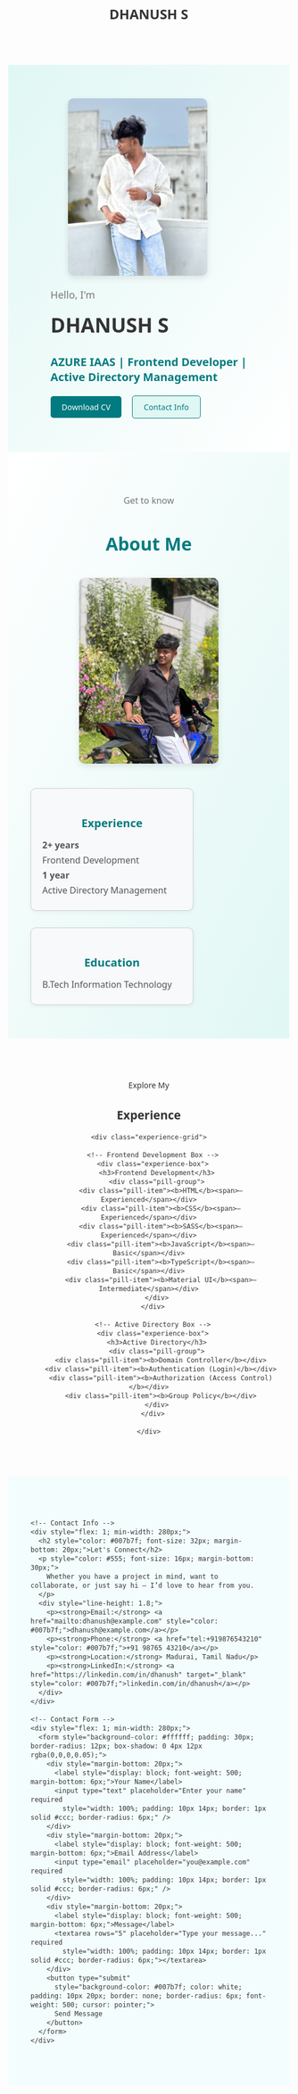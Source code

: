 <html lang="en">
<head>
  <meta charset="UTF-8" />
  <meta name="viewport" content="width=device-width, initial-scale=1.0" />
  <title>Dhanush S Portfolio</title>
  <style>
    /* General Styles */
    body {
      margin: 0;
      font-family: 'Segoe UI', sans-serif;
      scroll-behavior: smooth;
      color: #333;
    }

    header {
      display: flex;
      justify-content: space-between;
      align-items: center;
      padding: 20px 40px;
      background-color: #007b7f;
      color: white;
    }

    .logo {
      font-size: 24px;
      font-weight: bold;
    }

    nav ul {
      list-style: none;
      display: flex;
      gap: 20px;
      margin: 0;
      padding: 0;
    }

    nav a {
      color: white;
      text-decoration: none;
      font-weight: 500;
    }

    nav a:hover {
      text-decoration: underline;
    }

    /* Home Section */
    .content {
      display: flex;
      flex-wrap: wrap;
      align-items: center;
      justify-content: center;
      padding: 60px 20px;
      background: linear-gradient(to bottom right, #e0f7f4, #ffffff);
    }

    .image-box img {
      width: 250px;
      border-radius: 10px;
      box-shadow: 0 4px 12px rgba(0,0,0,0.1);
      margin-right: 40px;
    }

    .text-box {
      max-width: 500px;
    }

    .intro {
      font-size: 18px;
      color: #777;
    }

    h1 {
      font-size: 36px;
      margin: 10px 0;
    }

    .subheading {
      font-size: 20px;
      color: #007b7f;
      margin-bottom: 20px;
    }

    .buttons a {
      display: inline-block;
      margin-right: 15px;
      padding: 10px 20px;
      border-radius: 5px;
      text-decoration: none;
      font-weight: 500;
    }

    .btn {
      background-color: #007b7f;
      color: white;
    }

    .btn-secondary {
      background-color: #e0f7f4;
      color: #007b7f;
      border: 1px solid #007b7f;
    }

    /* About Section */
    .about-section {
      padding: 60px 40px;
      background: linear-gradient(to bottom right, #ffffff, #e0f7f4);
    }

    .about-header {
      text-align: center;
      margin-bottom: 40px;
    }

    .get-to-know {
      font-size: 16px;
      color: #777;
    }

    .about-header h2 {
      font-size: 32px;
      color: #007b7f;
    }

    .about-content {
      display: flex;
      flex-wrap: wrap;
      gap: 40px;
      justify-content: center;
    }

    .about-image img {
      width: 250px;
      border-radius: 10px;
      box-shadow: 0 4px 12px rgba(0,0,0,0.1);
    }

    .about-boxes {
      display: flex;
      gap: 30px;
      flex-wrap: wrap;
    }

    .info-box {
      background-color: #f8f9fa;
      border: 1px solid #ccc;
      padding: 20px;
      border-radius: 10px;
      width: 250px;
      box-shadow: 0 2px 8px rgba(0,0,0,0.05);
    }

    .info-box h3 {
      text-align: center;
      font-size: 20px;
      color: #007b7f;
      margin-bottom: 15px;
    }

    .info-box p {
      font-size: 16px;
      color: #555;
      margin: 5px 0;
    }

    /* Experience Section */
    .experience-section {
      padding: 60px 20px;
      text-align: center;
      background-image: url('experience background.jpg');
      background-size: cover;
      background-repeat: no-repeat;
      background-position: center;
      background-attachment: fixed;
      color: #333;
    }

    .experience-section-inner {
      background-color: rgba(255, 255, 255, 0.85);
      border-radius: 12px;
      max-width: 1000px;
      margin: auto;
      padding: 40px 20px;
    }

    .experience-section-inner h2 {
      font-size: 36px;
      color: #007b7f;
      margin-bottom: 40px;
    }

    .experience-grid {
      display: flex;
      flex-wrap: wrap;
      justify-content: center;
      gap: 40px;
    }

    .experience-box {
      background-color: #fff;
      border: 1px solid #ddd;
      border-radius: 10px;
      padding: 30px 20px;
      width: 320px;
      box-shadow: 0 4px 12px rgba(0,0,0,0.05);
      display: flex;
      flex-direction: column;
      align-items: center;
    }

    .experience-box h3 {
      font-size: 20px;
      color: #007b7f;
      margin-bottom: 20px;
    }

    .pill-group {
      display: flex;
      flex-wrap: wrap;
      justify-content: center;
      gap: 12px;
    }

    .pill-item {
      background-color: #e9f5f4;
      padding: 8px 14px;
      border-radius: 20px;
      font-size: 14px;
      color: #555;
      box-shadow: 0 2px 4px rgba(0,0,0,0.05);
    }

    .pill-item b {
      font-size: 15px;
      color: #007b7f;
      font-weight: 600;
    }

    .pill-item span {
      font-size: 13px;
      font-style: italic;
      margin-left: 6px;
    }

    @media (max-width: 768px) {
      .content, .about-content, .experience-grid {
        flex-direction: column;
        align-items: center;
      }

      .experience-box {
        width: 90%;
      }
    }
  </style>
</head>
<body>

  <header>
    <div class="logo">DHANUSH S</div>
    <nav>
      <ul>
        <li><a href="#about">About</a></li>
        <li><a href="#experience">Experience</a></li>
        <li><a href="#">Projects</a></li>
        <li><a href="#">Contact</a></li>
      </ul>
    </nav>
  </header>

  <!-- Home Section -->
  <main>
    <div class="content">
      <div class="image-box">
        <img src="my image .jpg" alt="Dhanush S" />
      </div>
      <div class="text-box">
        <p class="intro">Hello, I'm</p>
        <h1>DHANUSH S</h1>
        <h3 class="subheading">AZURE IAAS | Frontend Developer | <br>Active Directory Management</h3>
        <div class="buttons">
          <a href="#" class="btn">Download CV</a>
          <a href="#" class="btn btn-secondary">Contact Info</a>
        </div>
      </div>
    </div>
  </main>

  <!-- About Section -->
  <section id="about" class="about-section">
    <div class="about-header">
      <p class="get-to-know">Get to know</p>
      <h2>About Me</h2>
    </div>
    <div class="about-content">
      <div class="about-image">
        <img src="about photo.jpg" alt="Dhanush S" />
      </div>
      <div class="about-boxes">
        <div class="info-box">
          <h3>Experience</h3>
          <p><strong>2+ years</strong></p>
          <p>Frontend Development</p>
          <p><strong>1 year</strong></p>
          <p>Active Directory Management</p>
        </div>
        <div class="info-box">
          <h3>Education</h3>
          <p>B.Tech Information Technology</p>
        </div>
      </div>
    </div>
  </section>

  <!-- Experience Section -->
  <section id="experience" class="experience-section">
    <p>Explore My</p>
    <h2>Experience</h2>

    <div class="experience-grid">

      <!-- Frontend Development Box -->
      <div class="experience-box">
        <h3>Frontend Development</h3>
        <div class="pill-group">
          <div class="pill-item"><b>HTML</b><span>– Experienced</span></div>
          <div class="pill-item"><b>CSS</b><span>– Experienced</span></div>
          <div class="pill-item"><b>SASS</b><span>– Experienced</span></div>
          <div class="pill-item"><b>JavaScript</b><span>– Basic</span></div>
          <div class="pill-item"><b>TypeScript</b><span>– Basic</span></div>
          <div class="pill-item"><b>Material UI</b><span>– Intermediate</span></div>
        </div>
      </div>

      <!-- Active Directory Box -->
      <div class="experience-box">
        <h3>Active Directory</h3>
        <div class="pill-group">
          <div class="pill-item"><b>Domain Controller</b></div>
          <div class="pill-item"><b>Authentication (Login)</b></div>
          <div class="pill-item"><b>Authorization (Access Control)</b></div>
          <div class="pill-item"><b>Group Policy</b></div>
        </div>
      </div>

    </div>
  </section>
  <section id="contact" style="padding: 60px 40px; background-color: #f4fdfd; font-family: 'Segoe UI', sans-serif;">
  <div style="max-width: 1000px; margin: auto; display: flex; flex-wrap: wrap; gap: 40px; justify-content: center;">
    
    <!-- Contact Info -->
    <div style="flex: 1; min-width: 280px;">
      <h2 style="color: #007b7f; font-size: 32px; margin-bottom: 20px;">Let's Connect</h2>
      <p style="color: #555; font-size: 16px; margin-bottom: 30px;">
        Whether you have a project in mind, want to collaborate, or just say hi — I’d love to hear from you.
      </p>
      <div style="line-height: 1.8;">
        <p><strong>Email:</strong> <a href="mailto:dhanush@example.com" style="color: #007b7f;">dhanush@example.com</a></p>
        <p><strong>Phone:</strong> <a href="tel:+919876543210" style="color: #007b7f;">+91 98765 43210</a></p>
        <p><strong>Location:</strong> Madurai, Tamil Nadu</p>
        <p><strong>LinkedIn:</strong> <a href="https://linkedin.com/in/dhanush" target="_blank" style="color: #007b7f;">linkedin.com/in/dhanush</a></p>
      </div>
    </div>

    <!-- Contact Form -->
    <div style="flex: 1; min-width: 280px;">
      <form style="background-color: #ffffff; padding: 30px; border-radius: 12px; box-shadow: 0 4px 12px rgba(0,0,0,0.05);">
        <div style="margin-bottom: 20px;">
          <label style="display: block; font-weight: 500; margin-bottom: 6px;">Your Name</label>
          <input type="text" placeholder="Enter your name" required
            style="width: 100%; padding: 10px 14px; border: 1px solid #ccc; border-radius: 6px;" />
        </div>
        <div style="margin-bottom: 20px;">
          <label style="display: block; font-weight: 500; margin-bottom: 6px;">Email Address</label>
          <input type="email" placeholder="you@example.com" required
            style="width: 100%; padding: 10px 14px; border: 1px solid #ccc; border-radius: 6px;" />
        </div>
        <div style="margin-bottom: 20px;">
          <label style="display: block; font-weight: 500; margin-bottom: 6px;">Message</label>
          <textarea rows="5" placeholder="Type your message..." required
            style="width: 100%; padding: 10px 14px; border: 1px solid #ccc; border-radius: 6px;"></textarea>
        </div>
        <button type="submit"
          style="background-color: #007b7f; color: white; padding: 10px 20px; border: none; border-radius: 6px; font-weight: 500; cursor: pointer;">
          Send Message
        </button>
      </form>
    </div>
  </div>
</section>
